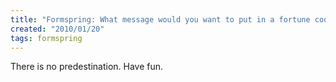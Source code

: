 ```yaml
---
title: "Formspring: What message would you want to put in a fortune cookie?"
created: "2010/01/20"
tags: formspring
---
```


There is no predestination. Have fun.
